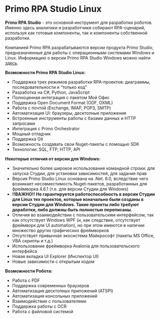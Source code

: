 # Primo RPA Studio Linux

**Primo RPA Studio** - это основной инструмент для разработки роботов. Именно здесь аналитики и разработчики собирают RPA-сценарий, используя как готовые компоненты, так и компоненты собственной разработки.

Компанией Primo RPA разрабатываются версии продукта Primo Studio, предназначенные для работы с операционными системами Windows и Linux. Информацию о версии Primo RPA Studio Windows можно найти [здесь](https://docs.primo-rpa.ru/primo-rpa/primo-studio/editions).

**Возможности Primo RPA Studio Linux:**

* Поддержка трех режимов разработки RPA-проектов: диаграммы, последовательности и “только код”
* Разработка на C#, Python, JavaScript
* Полноценная интеграция с пакетом Мой Офис 
* Поддержка Open Document Format (ODF, OXML) 
* Работа с почтой (Exchange, IMAP, POP3, SMTP)
* Автоматизация UI: браузеры, десктопные приложения
* Встроенные инструменты работы с базами данных и HTTP запросами
* Интеграция с Primo Orchestrator
* Мощный отладчик
* Поддержка Git
* Возможность создавать свои Nuget-пакеты с помощью SDK
* Технологии: SQL, FTP, HTTP, API

**Некоторые отличия от версии для Windows:**
 
* Значительно более широкое использование командной строки: для запуска Студии, для установки зависимостей, для задания прав
* Версия Primo Studio Linux основана на .Net. 6.0, вследствие чего возникает несовместимость Nuget-пакетов, разработанных для фреймворка 4.6.1 (т.е. для версии Студии для Windows) 
* **!!ВАЖНО!! Не гарантируется работоспособность в версии Студии для Linux тех проектов, которые изначально были созданы в версии Студии для Windows. Такие проекты либо требуют доработки, либо должны быть полностью переписаны.**
* Отличия во взаимодействии с пользовательским интерфейсом, так как отсутствует Windows WPF (и, как следствие, отсутствует фреймворк для UI automation), но при этом имеются в наличии множество других графических фреймворков
* Отсутствует привычная экосистема Майкрософт (пакеты MS Office, VBA скрипты и т.д.)
* Использование фреймворка Avalonia для пользовательского интерфейса
* Новая вкладка UI Explorer (Инспектор UI)
* Новые зависимости с открытым кодом

**Возможности Робота:**

* Работа с PDF
* Поддержка современных браузеров
* Автоматизация десктопных приложений (ATSPI)
* Автоматизация консольных приложений
* Взаимодействие с пользователями
* Поддержка работы с OCR
* Работа с файловой системой
